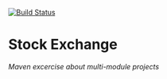 [![Build Status](https://travis-ci.com/Dr-Brains/stock-exchange.svg?branch=master)](https://travis-ci.com/Dr-Brains/stock-exchange)

# Stock Exchange

*Maven excercise about multi-module projects*
